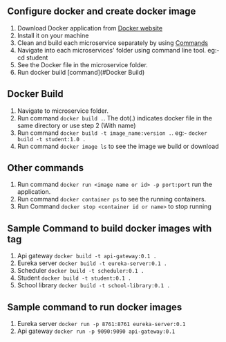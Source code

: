 
## Configure docker and create docker image
1. Download Docker application from [Docker website](https://www.docker.com/)
2. Install it on your machine
3. Clean and build each microservice separately by using [Commands](GradleCommandToBuild.md)
4. Navigate into each microservices' folder using command line tool. eg:- cd student
5. See the Docker file in the microservice folder.
6. Run docker build [command](#Docker Build)



## Docker Build

1. Navigate to microservice folder.
2. Run command `docker build .`. The dot(.) indicates docker file in the same directory or use step 2 (With name)
3. Run command `docker build -t image_name:version .`. eg:- `docker build -t student:1.0 . `
4. Run command `docker image ls` to see the image we build or download

## Other commands

1. Run command `docker run <image name or id> -p port:port` run the application.
2. Run command `docker container ps` to see the running containers.
3. Run Command `docker stop <container id or name>` to stop running

## Sample Command to build docker images with tag

1. Api gateway `docker build -t api-gateway:0.1 .`
2. Eureka server `docker build -t eureka-server:0.1 .`
3. Scheduler `docker build -t scheduler:0.1 .`
4. Student `docker build -t student:0.1 .`
5. School library `docker build -t school-library:0.1 .`

## Sample command to run docker images
1. Eureka server `docker run -p 8761:8761 eureka-server:0.1`
2. Api gateway `docker run -p 9090:9090 api-gateway:0.1`